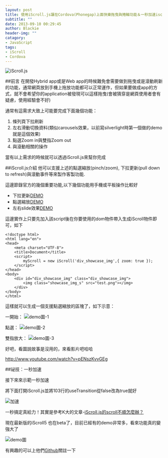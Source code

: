 ```yaml
---
layout: post
title: 使用iScroll.js讓在Cordova(Phonegap)上面快樂拖曳與捲軸功能＆一秒加速iscroll.js
subtitle: ""
date: 2013-09-10 00:29:45
author: Blackie
header-img: ""
catagory:
- JavaScript
tags: 
- iScroll
- Cordova
---
```


<!-- More -->

![iScroll.js](https://dl.dropboxusercontent.com/u/20925528/%E6%8A%80%E8%A1%93Blog/blogs/20130910/1.jpg)

##前言
在開發Hybrid app或是Web app的時候難免會需要做到拖曳或是滾動刷新的功能，通常網頁放到手機上拖放功能都可以正常運作，但如果要做成app的方式，就不會希望你的application被發現可以這樣拖曳(會被猜穿是網頁使用者會有疑慮，使用經驗會不好)

通常有這需求大致上可能要完成下面幾個功能：

1. 條列頁下拉刷新
2. 左右滑動切換資料(類似carousels效果，以前寫silverlight時第一個做的demo就是這個效果)
3. 點選Zoom in與雙指Zoom out
4. 與滾動相關的操作

當有以上需求的時候就可以透過iScroll.js來幫你完成

##iScroll.js介紹
他可以支援上述的點選縮放(pinch/zoom), 下拉更新(pull down to refresh)與滾動事件等來製作客製功能.

這邊節錄官方的幾個重要功能,以下幾個功能用手機或平板操作比較好

- 下拉更新[DEMO](http://cubiq.org/dropbox/iscroll4/examples/pull-to-refresh/)
- 點選縮放[DEMO](http://cubiq.org/dropbox/iscroll4/examples/zoom/)
- 左右slide效果[DEMO](http://cubiq.org/dropbox/iscroll4/examples/carousel/)

這邊實作上只要先加入該script後在你要使用的dom物件帶入生成iScroll物件即可，如下
	
	<!doctype html>
	<html lang="en">
	<head>
		<meta charset="UTF-8">
		<title>Document</title>
		<script>
			myScroll = new iScroll('div_showcase_img',{ zoom: true });
		</script>
	</head>
	<body>
		<div id="div_showcase_img" class="div_showcase_img">
			<img class="showcase_img_s" src="test.png"></img>
		</div>
	</body>
	</html>
	
這樣就可以生成一個支援點選縮放的區塊了，如下示意：

一開始：
![demo圖-1](https://dl.dropboxusercontent.com/u/20925528/%E6%8A%80%E8%A1%93Blog/blogs/20130910/4.png)

點選：
![demo圖-2](https://dl.dropboxusercontent.com/u/20925528/%E6%8A%80%E8%A1%93Blog/blogs/20130910/5.png)

雙指放大：
![demo圖-3](https://dl.dropboxusercontent.com/u/20925528/%E6%8A%80%E8%A1%93Blog/blogs/20130910/6.png)

好吧，看圖說故事是沒用的，來看影片吧哈哈

http://www.youtube.com/watch?v=pENszKvvGEg

##祕技：一秒加速

接下來來示範一秒加速

將下面打開iScroll.js並將103行的useTransition從false改為true就好

![加速](https://dl.dropboxusercontent.com/u/20925528/%E6%8A%80%E8%A1%93Blog/blogs/20130910/2.png)

一秒搞定真給力！其實是參考K大的文章-[iScroll.js的scroll不順怎麼辦？](http://www.icoding.co/2012/03/iscroll-js%E7%9A%84scroll%E4%B8%8D%E9%A0%86%E6%80%8E%E9%BA%BC%E8%BE%A6%EF%BC%9F)

現在最新版的iScroll5 也在beta了，目前已經有的demo非常多，看來功能真的變強大了

![demo圖](https://dl.dropboxusercontent.com/u/20925528/%E6%8A%80%E8%A1%93Blog/blogs/20130910/3.png)

有興趣的可以上他們[Github](https://github.com/cubiq/iscroll)關註一下




